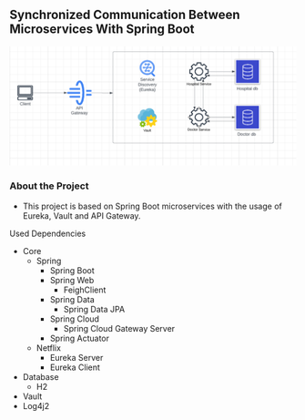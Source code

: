 <h2> Synchronized Communication Between Microservices With Spring Boot </h2>


![alt text](https://github.com/emrebinnaz/synchronized-communication-between-microservices-with-spring-boot/blob/master/diagram?raw=true)


<h3>About the Project </h3>

<ul style= "list-style-type:disc">
  <li> This project is based on Spring Boot microservices with the usage of Eureka, Vault and API Gateway. </li>  
  
</ul
  
  ### Used Dependencies
* Core
    * Spring
        * Spring Boot
        * Spring Web
            * FeighClient
        * Spring Data
            * Spring Data JPA
        * Spring Cloud
            * Spring Cloud Gateway Server
        * Spring Actuator
    * Netflix
        * Eureka Server
        * Eureka Client
* Database
    * H2
* Vault
* Log4j2
